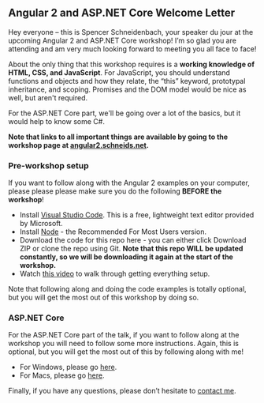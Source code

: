 ## Angular 2 and ASP.NET Core Welcome Letter

Hey everyone – this is Spencer Schneidenbach, your speaker du jour at the upcoming Angular 2 and ASP.NET Core workshop!  I’m so glad you are attending and am very much looking forward to meeting you all face to face!

About the only thing that this workshop requires is a **working knowledge of HTML, CSS, and JavaScript**.  For JavaScript, you should understand functions and objects and how they relate, the “this” keyword, prototypal inheritance, and scoping.  Promises and the DOM model would be nice as well, but aren't required.

For the ASP.NET Core part, we'll be going over a lot of the basics, but it would help to know some C#.

**Note that links to all important things are available by going to the workshop page at [angular2.schneids.net](http://angular2.schneids.net).**

### Pre-workshop setup

If you want to follow along with the Angular 2 examples on your computer, please please please make sure you do the following **BEFORE the workshop**!

- Install [Visual Studio Code](http://code.visualstudio.com/).  This is a free, lightweight text editor provided by Microsoft.
- Install [Node](http://nodejs.org/) - the Recommended For Most Users version.
- Download the code for this repo here - you can either click Download ZIP or clone the repo using Git.  **Note that this repo WILL be updated constantly, so we will be downloading it again at the start of the workshop.**
- Watch [this video](https://www.youtube.com/watch?v=N2BcmpzH5cc) to walk through getting everything setup.

Note that following along and doing the code examples is totally optional, but you will get the most out of this workshop by doing so.

### ASP.NET Core

For the ASP.NET Core part of the talk, if you want to follow along at the workshop you will need to follow some more instructions.  Again, this is optional, but you will get the most out of this by following along with me!

- For Windows, please go [here](https://github.com/schneidenbach/Angular2-AspNetCore-TypeScript-Workshop/blob/master/Setting%20up%20ASP.NET%20Core%20-%20Windows.md).
- For Macs, please go [here](https://github.com/schneidenbach/Angular2-AspNetCore-TypeScript-Workshop/blob/master/Setting%20up%20ASP.NET%20Core%20-%20Mac.md).

Finally, if you have any questions, please don’t hesitate to [contact me](http://schneids.net/contact/).  